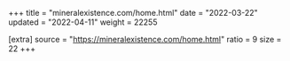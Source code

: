 +++
title = "mineralexistence.com/home.html"
date = "2022-03-22"
updated = "2022-04-11"
weight = 22255

[extra]
source = "https://mineralexistence.com/home.html"
ratio = 9
size = 22
+++
